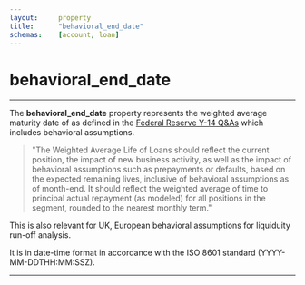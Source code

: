 ```yaml
---
layout:		property
title:		"behavioral_end_date"
schemas:	[account, loan]
---
```


# behavioral_end_date

---

The **behavioral_end_date** property represents the weighted average maturity date of as defined in the [Federal Reserve Y-14 Q&As][fed_definition] which includes behavioral assumptions.

> "The Weighted Average Life of Loans should reflect the current position, the impact of new business activity, as well as the impact of behavioral assumptions such as prepayments or defaults, based on the expected remaining lives, inclusive of behavioral assumptions as of month-end. It should reflect the weighted average of time to principal actual repayment (as modeled) for all positions in the segment, rounded to the nearest monthly term."

This is also relevant for UK, European behavioral assumptions for liquiduity run-off analysis.

It is in date-time format in accordance with the ISO 8601 standard (YYYY-MM-DDTHH:MM:SSZ).

---

[fed_definition]: https://www.federalreserve.gov/publications/fr-y-14-qas/fr-y-14-qas-fr-y-14q.htm#:~:text=Weighted%20Average%20Life

